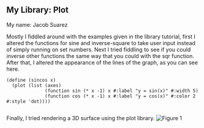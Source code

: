 ## My Library: Plot
My name: Jacob Suarez

  Mostly I fiddled around with the examples given in the library tutorial, first I altered the functions for sine and inverse-square to take user input instead of simply running on set numbers. Next I tried fiddling to see if you could inverse other functions the same way that you could with the sqr function. After that, I altered the appearance of the lines of the graph, as you can see here.
```
(define (sincos x)
  (plot (list (axes)
              (function sin (* x -1) x #:label "y = sin(x)" #:width 5)
              (function cos (* x -1) x #:label "y = cos(x)" #:color 2 #:style 'dot))))
              
```              

Finally, I tried rendering a 3D surface using the plot library. 
![Figure 1](https://github.com/Onamar/FP1/blob/master/figure1.JPG)
